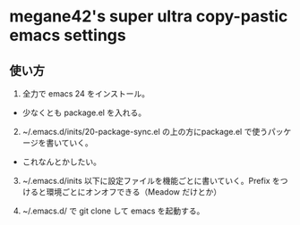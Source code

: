 # megane42's super ultra copy-pastic emacs settings

## 使い方

1. 全力で emacs 24 をインストール。
  * 少なくとも package.el を入れる。

2. ~/.emacs.d/inits/20-package-sync.el の上の方にpackage.el で使うパッケージを書いていく。
  * これなんとかしたい。

3. ~/.emacs.d/inits 以下に設定ファイルを機能ごとに書いていく。Prefix をつけると環境ごとにオンオフできる（Meadow だけとか）

4. ~/.emacs.d/ で git clone して emacs を起動する。
